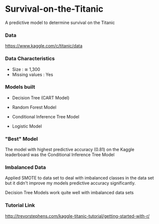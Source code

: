 # Survival-on-the-Titanic
A predictive model to determine survival on the Titanic

### Data
https://www.kaggle.com/c/titanic/data

### Data Characteristics

* Size : &cong; 1,300
* Missing values : Yes

### Models built

* Decision Tree (CART Model)

* Random Forest Model

* Conditional Inference Tree Model

* Logistic Model

### "Best" Model
The model with highest predictive accuracy (0.81) on the Kaggle leaderboard was the Conditional Inference Tree Model

### Imbalanced Data
Applied SMOTE to data set to deal with imbalanced classes in the data set but it didn't improve my models predictive accuracy significantly. 

Decision Tree Models work quite well with imbalanced data sets

### Tutorial Link
http://trevorstephens.com/kaggle-titanic-tutorial/getting-started-with-r/
